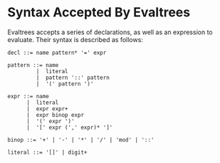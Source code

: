 # Syntax Accepted By Evaltrees

Evaltrees accepts a series of declarations, as well as an expression to evaluate.
Their syntax is described as follows:

```plain
decl ::= name pattern* '=' expr

pattern ::= name
         |  literal
         |  pattern '::' pattern
         |  '(' pattern ')'

expr ::= name
      |  literal
      |  expr expr+
      |  expr binop expr
      |  '(' expr ')'
      |  '[' expr (',' expr)* ']'

binop ::= '+' | '-' | '*' | '/' | 'mod' | '::'

literal ::= '[]' | digit+
```
